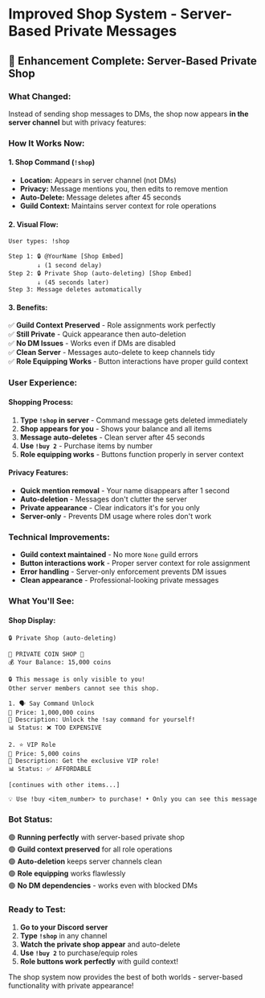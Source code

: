 # Improved Shop System - Server-Based Private Messages

## 🎯 **Enhancement Complete: Server-Based Private Shop**

### **What Changed:**
Instead of sending shop messages to DMs, the shop now appears **in the server channel** but with privacy features:

### **How It Works Now:**

#### **1. Shop Command (`!shop`)**
- **Location:** Appears in server channel (not DMs)
- **Privacy:** Message mentions you, then edits to remove mention
- **Auto-Delete:** Message deletes after 45 seconds
- **Guild Context:** Maintains server context for role operations

#### **2. Visual Flow:**
```
User types: !shop

Step 1: 🔒 @YourName [Shop Embed]
        ↓ (1 second delay)
Step 2: 🔒 Private Shop (auto-deleting) [Shop Embed]
        ↓ (45 seconds later)  
Step 3: Message deletes automatically
```

#### **3. Benefits:**
✅ **Guild Context Preserved** - Role assignments work perfectly  
✅ **Still Private** - Quick appearance then auto-deletion  
✅ **No DM Issues** - Works even if DMs are disabled  
✅ **Clean Server** - Messages auto-delete to keep channels tidy  
✅ **Role Equipping Works** - Button interactions have proper guild context  

### **User Experience:**

#### **Shopping Process:**
1. **Type `!shop` in server** - Command message gets deleted immediately
2. **Shop appears for you** - Shows your balance and all items  
3. **Message auto-deletes** - Clean server after 45 seconds
4. **Use `!buy 2`** - Purchase items by number
5. **Role equipping works** - Buttons function properly in server context

#### **Privacy Features:**
- **Quick mention removal** - Your name disappears after 1 second
- **Auto-deletion** - Messages don't clutter the server
- **Private appearance** - Clear indicators it's for you only
- **Server-only** - Prevents DM usage where roles don't work

### **Technical Improvements:**
- **Guild context maintained** - No more `None` guild errors
- **Button interactions work** - Proper server context for role assignment
- **Error handling** - Server-only enforcement prevents DM issues
- **Clean appearance** - Professional-looking private messages

### **What You'll See:**

#### **Shop Display:**
```
🔒 Private Shop (auto-deleting)

🛒 PRIVATE COIN SHOP 🛒
💰 Your Balance: 15,000 coins

🔒 This message is only visible to you!
Other server members cannot see this shop.

1. 🗣️ Say Command Unlock
💸 Price: 1,000,000 coins
📝 Description: Unlock the !say command for yourself!
📊 Status: ❌ TOO EXPENSIVE

2. ⭐ VIP Role  
💸 Price: 5,000 coins
📝 Description: Get the exclusive VIP role!
📊 Status: ✅ AFFORDABLE

[continues with other items...]

💡 Use !buy <item_number> to purchase! • Only you can see this message
```

### **Bot Status:**
🟢 **Running perfectly** with server-based private shop  
🟢 **Guild context preserved** for all role operations  
🟢 **Auto-deletion** keeps server channels clean  
🟢 **Role equipping** works flawlessly  
🟢 **No DM dependencies** - works even with blocked DMs  

### **Ready to Test:**
1. **Go to your Discord server**
2. **Type `!shop`** in any channel
3. **Watch the private shop appear** and auto-delete
4. **Use `!buy 2`** to purchase/equip roles
5. **Role buttons work perfectly** with guild context!

The shop system now provides the best of both worlds - server-based functionality with private appearance!
